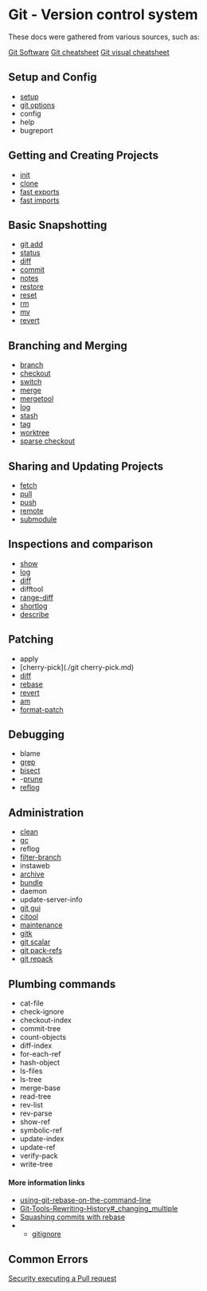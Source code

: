 # Git - Version control system

These docs were gathered from various sources, such as:

[Git Software](https://git-scm.com/)
[Git cheatsheet](https://training.github.com/)
[Git visual cheatsheet](https://ndpsoftware.com/git-cheatsheet.html)

## Setup and Config

- [setup](./setupgit.md)
- [git options](./git-options.md)
- config
- help
- bugreport

## Getting and Creating Projects

- [init](./git-init.md)
- [clone](https://git-scm.com/docs/git-clone)
- [fast exports](https://git-scm.com/docs/git-fast-export)
- [fast imports](https://git-scm.com/docs/git-fast-import)

## Basic Snapshotting

- [git add](./git-add.md)
- [status](./git-status.md)
- [diff](./git-diff.md)
- [commit](./git-commit.md)
- [notes](/.git-notes.md)
- [restore](./git-restore.md)
- [reset](./git-reset.md)
- [rm](./git-rm.md)
- [mv](./git-mv.md)
- [revert](./git-revert.md)

## Branching and Merging

- [branch](./git-branch.md)
- [checkout](./git-checkout.md)
- [switch](./git-switch.md)
- [merge](./git-merge.md)
- [mergetool](./git-mergetool.md)
- [log](./git-log.md)
- [stash](./git-stash.md)
- [tag](./git-tag.md)
- [worktree](./git-wrktree.md)
- [sparse checkout](./git-sparse-checkout.md)

## Sharing and Updating Projects

- [fetch](./git-fetch.md)
- [pull](./git-pull.md)
- [push](./git-push.md)
- [remote](./git-remote.md)
- [submodule](./git-submodules.md)

## Inspections and comparison

- [show](./git-show.md)
- [log](./git-log.md)
- [diff](./git-diff.md)
- difftool
- [range-diff](./git-range-diff.md)
- [shortlog](./git-shortlog.md)
- [describe](./git-describe.md)

## Patching

- apply
- [cherry-pick](./git cherry-pick.md)
- [diff](./git-diff.md)
- [rebase](./git-rebase.md)
- [revert](./git-revert.md)
- [am](git-am.md)
- [format-patch](./git-format-patch.md)

## Debugging

- blame
- [grep](./git-grep.md)
- [bisect](./git-bisect.md)
- -[prune](./git-prune.md)
- [reflog](./git-reflog.md)

## Administration

- [clean](https://git-scm.com/docs/git-clean)
- [gc](./git-gc.md)
- reflog
- [filter-branch](./git-filter-branch.md)
- instaweb
- [archive](./git-archive.md)
- [bundle](./git-bundle.md)
- daemon
- update-server-info
- [git gui](https://git-scm.com/docs/git-gui)
- [citool](https://git-scm.com/docs/git-citool)
- [maintenance](./git-maintenance.md)
- [gitk](./git-gitk.md)
- [git scalar](./git-scalar.md)
- [git pack-refs](./git-pack-refs.md)
- [git repack](./git-repack.md)

## Plumbing commands

- cat-file
- check-ignore
- checkout-index
- commit-tree
- count-objects
- diff-index
- for-each-ref
- hash-object
- ls-files
- ls-tree
- merge-base
- read-tree
- rev-list
- rev-parse
- show-ref
- symbolic-ref
- update-index
- update-ref
- verify-pack
- write-tree

#### More information links

- [using-git-rebase-on-the-command-line](https://docs.github.com/en/get-started/using-git/using-git-rebase-on-the-command-line)
- [Git-Tools-Rewriting-History#\_changing_multiple](https://git-scm.com/book/en/v2/Git-Tools-Rewriting-History#_changing_multiple)
- [Squashing commits with rebase](https://gitready.com/advanced/2009/02/10/squashing-commits-with-rebase.html)
- - [gitignore](https://git-scm.com/docs/gitignore)

## Common Errors

[Security executing a Pull request](https://git-scm.com/docs/git-pull#_security)
